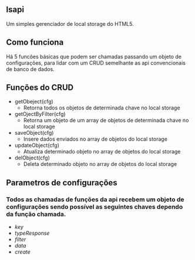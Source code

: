 ## lsapi
Um simples gerenciador de local storage do HTML5.

## Como funciona
Há 5 funcões básicas que podem ser chamadas passando um objeto de configurações,
para lidar com um CRUD semelhante as api convencionais de banco de dados.

## Funções do CRUD
* getObeject(cfg)
  - Retorna todos os objetos de determinada chave no local storage
* getOjectByFilter(cfg)
  - Retorna um objeto de um array de objetos de determinada chave no local storage
* saveObject(cfg)
  - Insere dados enviados no array de objetos do local storage
* updateObject(cfg)
  - Atualiza determinado objeto no array de objetos do local storage
* delObject(cfg)
  - Deleta determinado objeto no array de objetos do local storage

## Parametros de configurações
### Todos as chamadas de funções da api recebem um objeto de configurações sendo possível as seguintes chaves dependo da função chamada.

- *key*
- *typeResponse*
- *filter*
- *data*
- *create*
 
